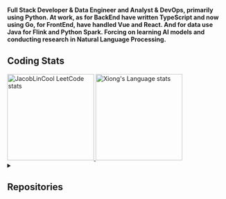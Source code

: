 **Full Stack Developer & Data Engineer and Analyst & DevOps, primarily using Python. At work, as for BackEnd have written TypeScript and now using Go, for FrontEnd, have handled Vue and React. And for data use Java for Flink and Python Spark. Forcing on learning AI models and conducting research in Natural Language Processing.**

## Coding Stats

<div> 

  <a href="https://github.com/JacobLinCool/LeetCode-Stats-Card">
    <img height=200 src="https://leetcard.jacoblin.cool/xiong1998" alt="JacobLinCool LeetCode stats" />
  </a>

  <a href="https://github.com/anuraghazra/github-readme-stats">
    <img height=200 src="https://github-readme-stats-git-masterrstaa-rickstaa.vercel.app/api/top-langs/?username=yuhexiong&layout=compact&langs_count=10&size_weight=0.75&count_weight=0.25&hide=jupyter%20notebook&role=owner,collaborator&theme=graywhite" alt="Xiong's Language stats" />
  </a>

</div>


<details>
  <summary><h2>Repositories</h2></summary>

#### BackEnd
- **[TypeScript/Express - Http Time Api](https://github.com/yuhexiong/http-time-api-typescript) (moment)**
- **[TypeScript/Express - Http File Api](https://github.com/yuhexiong/http-file-api-typescript) (file)**
- **[TypeScript/Express - Hospital Fee Api](https://github.com/yuhexiong/hospital-fee-api-typescript) (mariadb/typeorm/testing)**
- **[TypeScript/Express - Hospital Register Api](https://github.com/yuhexiong/hospital-register-api-typescript) (mariadb/typeorm)**
- **[Go/Fiber - User Api](https://github.com/yuhexiong/user-api-golang) (mongodb/testing/error code)**
- **[Go/Gin - Permission Api](https://github.com/yuhexiong/permission-api-golang) (mongodb/error code/viper/login/permission)**
- **[Go/Gin - IPFS File Api](https://github.com/yuhexiong/ipfs-file-api-golang) (postgres/ipfs/file server)**
- **[Python/Django - Library Api](https://github.com/yuhexiong/library-api-python-django) (mysql/error code)**
- **[Python/Django - GraphQl Api](https://github.com/yuhexiong/dynamic-schema-GraphQL-python-django) (doris/dynamic schema)**
  
#### FrontEnd
- **[TypeScript/Vue3 - Personal Task Web](https://github.com/yuhexiong/personal-task-web-vue3-typescript) (element plus)**
- **[TypeScript/React - Bmi Calculator Web](https://github.com/yuhexiong/bmi-calculator-web-react-typescript)**

#### Full Stack
- **[TypeScript/Express - Accounting Api](https://github.com/yuhexiong/accounting-api-typescript) (mariadb/typeorm/cronJob/error handling)**
- **[JavaScript/Vue3 - Accounting Web](https://github.com/yuhexiong/accounting-web-vue3-javascript) (pie chart)**
- **[Python/Flask - Cafe Map Server](https://github.com/yuhexiong/cafe-map-server-flask-python) (map)**
- **[TypeScript/Express - Message Board Api](https://github.com/yuhexiong/message-board-api-typescript) (postgres/typeorm)**
- **[TypeScript/React -  Message Board Web](https://github.com/yuhexiong/message-board-web-react-typescript) (next.js)**

#### Data Pipeline
- **[Java/Flink - Data Pipeline Kafka](https://github.com/yuhexiong/kafka-data-pipeline-flink-java) (kafka/doris/mongoDB)**

#### Workflow
- **[Python/Airflow - DAG Kafka Flink Doris](https://github.com/yuhexiong/airflow-dag-kafka-flink-doris-python)**

#### Machine Learning
- **[Python/Logistic Regression - Titanic](https://github.com/yuhexiong/titanic-logistic-regression-python)**
- **[Python/Decision Tree - Iris Classification](https://github.com/yuhexiong/iris-classification-decision-tree-python)**
- **[Python/Random Forest - Red Wine Quality](https://github.com/yuhexiong/red-wine-quality-random-forest-python)**
- **[Python/XGBClassifier - Bike Buyers](https://github.com/yuhexiong/bike-buyers-XGBClassifier-pythonn)**
- **[Python/XGBRegressor - Avocado Prices](https://github.com/yuhexiong/avocado-prices-XGBRegressor-python) (grid search cv)**
- **[Python/XGBRegressor & LightGBMRegressor - House Prices](https://github.com/yuhexiong/house-prices-XGBRegressor-LightGBMRegressor-python)**
- **[Python/Support Vector Classification - Breast Cancer Wisconsin](https://github.com/yuhexiong/breast-cancer-wisconsin-SVC-python)**

#### Deep Learning
- **[Python/CNN - Digit Recognition](https://github.com/yuhexiong/digit-recognition-CNN-python) (tensorflow/data augmentation/cnn)**
- **[Python/CNN/ResNet50 - Cat And Dog Classification](https://github.com/yuhexiong/cat-and-dog-classification-CNN-ResNet50-python) (tensorflow/data augmentation/cnn/resNet50)**

#### Natural Language Processing
- **[Python/Latent Dirichlet Allocation - Topic Modeling](https://github.com/yuhexiong/topic-modeling-LatentDirichletAllocation-nlp-python) (word cloud)**
- **[Python/CBOW - Word2Vec And PCA](https://github.com/yuhexiong/cbow-word2vec-pca-nlp-python) (pca/kmeans)**
- **[Python/Roberta - Sentiment Analysis](https://github.com/yuhexiong/sentiment-analysis-binary-classification-roberta-nlp-python) (finetune/chinese)**
- **[Python/MistralLite - Ollama Custom Hugging Face Model](https://github.com/yuhexiong/ollama-hugging-face-mistralLite-python) (chinese)**
- **[Python/Vanna AI - Flask UI Sales](https://github.com/yuhexiong/vanna-ai-flask-sales)**

#### Web Crawling
- **[Python - Popcat Click](https://github.com/yuhexiong/popcat-click-python) (selenium)**
- **[Python - PTT Gossiping Crawling](https://github.com/yuhexiong/ptt-gossiping-crawling-python) (requests)**
- **[Python - Project Gutenberg Crawling](https://github.com/yuhexiong/project-gutenberg-crawling-python) (requests/regex)**
- **[Python - Youtube Crawling](https://github.com/yuhexiong/youtube-crawling-python) (selenium/yt-dlp)**

#### Deployment
- **[Flink - Deploy Flink GCP Guide](https://github.com/yuhexiong/deploy-flink-gcp-guide)**
- **[Hadoop - Deploy Hadoop Guide](https://github.com/yuhexiong/deploy-hadoop-guide)**
- **[Doris - Deploy Doris Guide](https://github.com/yuhexiong/deploy-doris-guide)**
- **[PostgreSQL - Deploy PostgreSQL PgAdmin Guide](https://github.com/yuhexiong/deploy-postgreSQL-pgadmin-guide)**

#### Tools

- **[C - Prime Number](https://github.com/yuhexiong/prime-number-c)**
- **[C - Compress file](https://github.com/yuhexiong/compress-file-c)**
- **[C++ - Random English Name Generator](https://github.com/yuhexiong/random-english-name-generator-cpp)**
- **[C++ - Calculator](https://github.com/yuhexiong/calculator-cpp)**
- **[Go - Todo List](https://github.com/yuhexiong/todo-list-golang)**
- **[Go - Greeting GRPC](https://github.com/yuhexiong/greeting-grpc-golang) (protocol buffer)**
- **[Python - Send Email SMTP](https://github.com/yuhexiong/send-email-smtp-python) (smtp)**
- **[HTML - Taiwan City District Selector](https://github.com/yuhexiong/taiwan-city-district-selector-html)**
- **[JavaScript - Stream File Request](https://github.com/yuhexiong/stream-file-request-javascript)**

#### Notes
- **[Java - Object Oriented Programming](https://github.com/yuhexiong/object-oriented-programming-java)**
- **[SQL - Command DDL/DML/DCL/TCL](https://github.com/yuhexiong/ddl-dml-dcl-tcl-commands-sql)**
- **[C/C++/Python/Go/Java/TypeScript/JavaScript/MySQL - LeetCode Solve And Explain](https://github.com/yuhexiong/leetCode-solve-and-explain)**

</details>
